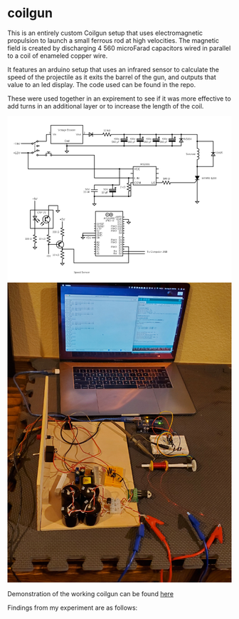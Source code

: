# coilgun
This is an entirely custom Coilgun setup that uses electromagnetic propulsion to launch a small ferrous rod at high velocities. The magnetic field is created by discharging 4 560 microFarad capacitors wired in parallel to a coil of enameled copper wire. 
 
It features an arduino setup that uses an infrared sensor to calculate the speed of the projectile as it exits the barrel of the gun, and outputs that value to an led display. The code used can be found in the repo. 

These were used together in an expirement to see if it was more effective to add turns in an additional layer or to increase the length of the coil.

![circuit diagram](https://github.com/Rayyanisacrayon/coilgun/blob/main/circuit.png)
![final coilgun](https://github.com/Rayyanisacrayon/coilgun/blob/main/final_coilgun.jpg)

Demonstration of the working coilgun can be found [here](https://user-images.githubusercontent.com/68311528/161888544-c2bdaa52-d6f2-406b-a682-61f0135ac9a4.mp4)

Findings from my experiment are as follows: 
